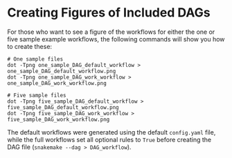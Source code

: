 # Creating Figures of Included DAGs
For those who want to see a figure of the workflows for either the one or five sample example workflows, the following
commands will show you how to create these:
```
# One sample files
dot -Tpng one_sample_DAG_default_workflow > one_sample_DAG_default_workflow.png
dot -Tpng one_sample_DAG_work_workflow > one_sample_DAG_work_workflow.png

# Five sample files
dot -Tpng five_sample_DAG_default_workflow > five_sample_DAG_default_workflow.png
dot -Tpng five_sample_DAG_work_workflow > five_sample_DAG_work_workflow.png
```

The default workflows were generated using the default `config.yaml` file, while the full workflows set all optional
rules to `True` before creating the DAG file (`snakemake --dag > DAG_workflow`).
